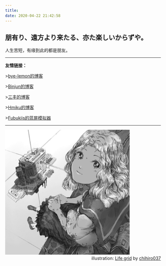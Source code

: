 ```yaml
---
title: 
date: 2020-04-22 21:42:58
---
```


## 朋有り、遠方より来たる、亦た楽しいからずや。  
人生苦短，有缘到此的都是朋友。  

---

**友情链接：**  

\>[bye-lemon的博客](https://bye-lemon.github.io/)  
  
\>[Binjun的博客](https://leebinjun.github.io/)  
  
\>[三丰的博客](https://me.csdn.net/weixin_42089190)  
  
\>[Hmiku的博客](https://www.hatsune-miku.top/)  

\>[Fubukiis的蓝屏模拟器](https://fubukiis.github.io/)  
  
---

<img src = 73278147-resized.jpg width = 80% height = 80% alt = "Life grid">
<div align=right> illustration: <a href = "https://www.pixiv.net/artworks/73278147">Life grid</a> by <a href = "https://www.pixiv.net/users/19065369">chihiro037</a></div>  
  
